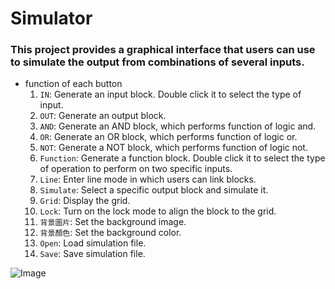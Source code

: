 # Simulator

### This project provides a graphical interface that users can use to simulate the output from combinations of several inputs.

* function of each button
  1. `IN`: Generate an input block. Double click it to select the type of input.
  2. `OUT`: Generate an output block.
  3. `AND`: Generate an AND block, which performs function of logic and.
  4. `OR`: Generate an OR block, which performs function of logic or.
  5. `NOT`: Generate a NOT block, which performs function of logic not.
  6. `Function`: Generate a function block. Double click it to select the type of operation to perform on two specific inputs.
  7. `Line`: Enter line mode in which users can link blocks.
  8. `Simulate`: Select a specific output block and simulate it.
  9. `Grid`: Display the grid.
  10. `Lock`: Turn on the lock mode to align the block to the grid.
  11. `背景圖片`: Set the background image.
  12. `背景顏色`: Set the background color.
  13. `Open`: Load simulation file.
  14. `Save`: Save simulation file.
  
![Image](https://github.com/Chen-Si-An/Simulator/blob/0e8094bb42173bca7fad5aeddffe74da7839e010/Simulator.gif)
